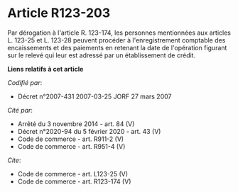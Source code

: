 # Article R123-203

Par dérogation à l'article R. 123-174, les personnes mentionnées aux articles L. 123-25 et L. 123-28 peuvent procéder à
l'enregistrement comptable des encaissements et des paiements en retenant la date de l'opération figurant sur le relevé qui
leur est adressé par un établissement de crédit.

**Liens relatifs à cet article**

_Codifié par_:

  - Décret n°2007-431 2007-03-25 JORF 27 mars 2007

_Cité par_:

  - Arrêté du 3 novembre 2014 - art. 84 (V)
  - Décret n°2020-94 du 5 février 2020 - art. 43 (V)
  - Code de commerce - art. R911-2 (V)
  - Code de commerce - art. R951-4 (V)

_Cite_:

  - Code de commerce - art. L123-25 (V)
  - Code de commerce - art. R123-174 (V)
